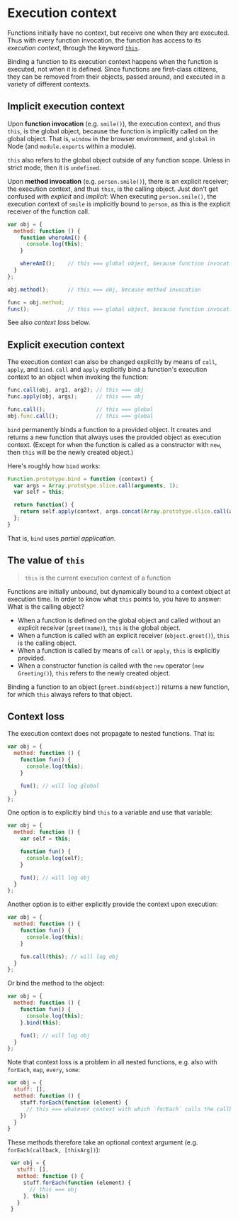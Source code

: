 # Execution context

Functions initially have no context, but receive one when they are executed.
Thus with every function invocation, the function has access to its _execution context_, through the keyword [`this`](this.md).

Binding a function to its execution context happens when the function is executed, not when it is defined.
Since functions are first-class citizens, they can be removed from their objects, passed around, and executed in a variety of different contexts.

## Implicit execution context

Upon **function invocation** (e.g. `smile()`), the execution context, and thus `this`, is the global object, because the function is implicitly called on the global object. That is, `window` in the browser environment, and `global` in Node (and `module.exports` within a module).

`this` also refers to the global object outside of any function scope. Unless in strict mode, then it is `undefined`.

Upon **method invocation** (e.g. `person.smile()`), there is an explicit receiver; the execution context, and thus `this`, is the calling object.
Just don't get confused with _explicit_ and _implicit_: When executing `person.smile()`, the execution context of `smile` is implicitly bound to `person`, as this is the explicit receiver of the function call.

```js
var obj = {
  method: function () {
    function whereAmI() {
      console.log(this);
    }

    whereAmI();    // this === global object, because function invocation
  }
};

obj.method();      // this === obj, because method invocation

func = obj.method;
func();            // this === global object, because function invocation
```
See also _context loss_ below.

## Explicit execution context

The execution context can also be changed explicitly by means of `call`, `apply`, and `bind`.
`call` and `apply` explicitly bind a function's execution context to an object when invoking the function:
```js
func.call(obj, arg1, arg2); // this === obj
func.apply(obj, args);      // this === obj

func.call();                // this === global
obj.func.call();            // this === global
```

`bind` permanently binds a function to a provided object. It creates and returns a new function that always uses the provided object as execution context. (Except for when the function is called as a constructor with `new`, then `this` will be the newly created object.)

Here's roughly how `bind` works:
```js
Function.prototype.bind = function (context) {
  var args = Array.prototype.slice.call(arguments, 1);
  var self = this;

  return function() {
    return self.apply(context, args.concat(Array.prototype.slice.call(arguments));
  };
}
```
That is, `bind` uses _partial application_.

## The value of `this`

> `this` is the current execution context of a function

Functions are initially unbound, but dynamically bound to a context object at execution time.
In order to know what `this` points to, you have to answer: What is the calling object?

* When a function is defined on the global object and called without an explicit receiver (`greet(name)`),
`this` is the global object.
* When a function is called with an explicit receiver (`object.greet()`), `this` is the calling object.
* When a function is called by means of `call` or `apply`, `this` is explicitly provided.
* When a constructor function is called with the `new` operator (`new Greeting()`), `this` refers to the newly created object.

Binding a function to an object (`greet.bind(object)`) returns a new function, for which `this` always refers to that object.

## Context loss

The execution context does not propagate to nested functions. That is:
```js
var obj = {
  method: function () {
    function fun() {
      console.log(this);
    }

    fun(); // will log global
  }
};
```

One option is to explicitly bind `this` to a variable and use that variable:
```js
var obj = {
  method: function () {
    var self = this;

    function fun() {
      console.log(self);
    }

    fun(); // will log obj
  }
};
```
Another option is to either explicitly provide the context upon execution:
```js
var obj = {
  method: function () {
    function fun() {
      console.log(this);
    }

    fun.call(this); // will log obj
  }
};
```
Or bind the method to the object:
```js
var obj = {
  method: function () {
    function fun() {
      console.log(this);
    }.bind(this);

    fun(); // will log obj
  }
};
```

Note that context loss is a problem in all nested functions, e.g. also with `forEach`, `map`, `every`, `some`:
```js
var obj = {
  stuff: [],
  method: function () {
    stuff.forEach(function (element) {
      // this === whatever context with which `forEach` calls the callback
    })
  }
}
```
These methods therefore take an optional context argument (e.g. `forEach(callback, [thisArg])`):
```js
 var obj = {
   stuff: [],
   method: function () {
     stuff.forEach(function (element) {
       // this === obj
     }, this)
   }
 }
```
